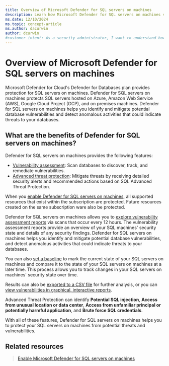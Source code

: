 ```yaml
---
title: Overview of Microsoft Defender for SQL servers on machines
description: Learn how Microsoft Defender for SQL servers on machines secures your SQL databases. It works on Azure, AWS, GCP, and on-premises. It finds vulnerabilities and detects threats.
ms.date: 12/10/2024
ms.topic: concept-article
ms.author: dacurwin
author: dcurwin
#customer intent: As a security administrator, I want to understand how Microsoft Defender for SQL servers on machines works so that I can protect my SQL databases from potential threats.
---
```


# Overview of Microsoft Defender for SQL servers on machines

Microsoft Defender for Cloud's Defender for Databases plan provides protection for SQL servers on machines. Defender for SQL servers on machines protects SQL servers hosted on Azure, Amazon Web Service (AWS), Google Cloud Project (GCP), and on premises machines. Defender for SQL servers on machines helps you identify and mitigate potential database vulnerabilities and detect anomalous activities that could indicate threats to your databases.

## What are the benefits of Defender for SQL servers on machines?

Defender for SQL servers on machines provides the following features:

- [Vulnerability assessment](sql-azure-vulnerability-assessment-overview.md): Scan databases to discover, track, and remediate vulnerabilities.
- [Advanced threat protection](/azure/azure-sql/database/threat-detection-overview?toc=/azure/defender-for-cloud/toc.json): Mitigate threats by receiving detailed security alerts and recommended actions based on SQL Advanced Threat Protection.

When you [enable Defender for SQL servers on machines](defender-for-sql-usage.md), all supported resources that exist within the subscription are protected. Future resources created on the same subscription ware also be protected.

Defender for SQL servers on machines allows you to [explore vulnerability assessment reports](defender-for-sql-on-machines-vulnerability-assessment.md#explore-vulnerability-assessment-reports) via scans that occur every 12 hours. The vulnerability assessment reports provide an overview of your SQL machines' security state and details of any security findings. Defender for SQL servers on machines helps you identify and mitigate potential database vulnerabilities, and detect anomalous activities that could indicate threats to your databases.

You can also [set a baseline](defender-for-sql-on-machines-vulnerability-assessment.md#set-a-baseline) to mark the current state of your SQL servers on machines and compare it to the state of your SQL servers on machines at a later time. This process allows you to track changes in your SQL servers on machines' security state over time.

Results can also be [exported to a CSV file](defender-for-sql-on-machines-vulnerability-assessment.md#export-results) for further analysis, or you can [view vulnerabilities in graphical, interactive reports](defender-for-sql-on-machines-vulnerability-assessment.md#view-vulnerabilities-in-graphical-interactive-reports).

Advanced Threat Protection can identify **Potential SQL injection**, **Access from unusual location or data center**, **Access from unfamiliar principal or potentially harmful application**, and **Brute force SQL credentials**.

With all of these features, Defender for SQL servers on machines helps you to protect your SQL servers on machines from potential threats and vulnerabilities.

## Related resources

> [Enable Microsoft Defender for SQL servers on machines](defender-for-sql-usage.md)